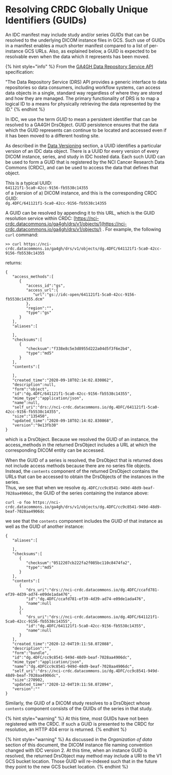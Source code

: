 # Resolving CRDC Globally Unique Identifiers \(GUIDs\)

An IDC manifest may include study and/or series _GUIDs_ that can be resolved to the underlying DICOM instance files in GCS. Such use of GUIDs in a manifest enables a much shorter manifest compared to a list of per-instance GCS URLs. Also, as explained below, a GUID is expected to be resolvable even when the data which it represents has been moved.

{% hint style="info" %}
From the [GA4GH Data Repository Service API](https://github.com/ImagingDataCommons/IDC-Docs-dev/tree/f90c4ff43658a6d016ca80352826c835aee38043/data-repository-service-schemas/preview/release/drs-1.1.0/docs/README.md) specification:

"The Data Repository Service \(DRS\) API provides a generic interface to data repositories so data consumers, including workflow systems, can access data objects in a single, standard way regardless of where they are stored and how they are managed. The primary functionality of DRS is to map a logical ID to a means for physically retrieving the data represented by the ID."
{% endhint %}

In IDC, we use the term _GUID_ to mean a persistent identifier that can be resolved to a GA4GH DrsObject. GUID persistence ensures that the data which the GUID represents can continue to be located and accessed even if it has been moved to a different hosting site.

As described in the [Data Versioning](../data-versioning.md) section, a UUID identifies a particular version of an IDC data object. There is a UUID for every version of every DICOM instance, series, and study in IDC hosted data. Each such UUID can be used to form a GUID that is registered by the NCI Cancer Research Data Commons \(CRDC\), and can be used to access the data that defines that object.

This is a typical UUID:  
`641121f1-5ca0-42cc-9156-fb5538c14355`  
of a \(version of a\) DICOM instance, and this is the corresponding CRDC GUID:  
`dg.4DFC/641121f1-5ca0-42cc-9156-fb5538c14355`

A GUID can be resolved by appending it to this URL, which is the GUID resolution service within CRDC: [https://nci-crdc.datacommons.io/ga4gh/drs/v1/objects/](https://nci-crdc.datacommons.io/ga4gh/drs/v1/objects/) . For example, the following `curl` command:

`>> curl https://nci-crdc.datacommons.io/ga4gh/drs/v1/objects/dg.4DFC/641121f1-5ca0-42cc-9156-fb5538c14355`

returns:

```text
{
   "access_methods":[
      {
         "access_id":"gs",
         "access_url":{
            "url":"gs://idc-open/641121f1-5ca0-42cc-9156-fb5538c14355.dcm"
         },
         "region":"",
         "type":"gs"
      }
   ],
   "aliases":[

   ],
   "checksums":[
      {
         "checksum":"f338e8c5e3d8955d222a04d5f3f6e2b4",
         "type":"md5"
      }
   ],
   "contents":[

   ],
   "created_time":"2020-09-18T02:14:02.830862",
   "description":null,
   "form":"object",
   "id":"dg.4DFC/641121f1-5ca0-42cc-9156-fb5538c14355",
   "mime_type":"application/json",
   "name":null,
   "self_uri":"drs://nci-crdc.datacommons.io/dg.4DFC/641121f1-5ca0-42cc-9156-fb5538c14355",
   "size":"135450",
   "updated_time":"2020-09-18T02:14:02.830868",
   "version":"9e13fb30"
}
```

which is a DrsObject. Because we resolved the GUID of an instance, the access\_methods in the returned DrsObject includes a URL at which the corresponding DICOM entity can be accessed.

When the GUID of a series is resolved, the DrsObject that is returned does not include access methods because there are no series file objects. Instead, the `contents` component of the returned DrsObject contains the URLs that can be accessed to obtain the DrsObjects of the instances in the series.  
Thus, we see that when we resolve `dg.4DFC/cc9c8541-949d-48d9-beaf-7028aa4906dc`, the GUID of the series containing the instance above:

`curl -o foo https://nci-crdc.datacommons.io/ga4gh/drs/v1/objects/dg.4DFC/cc9c8541-949d-48d9-beaf-7028aa4906dc`

we see that the `contents` component includes the GUID of that instance as well as the GUID of another instance:

```text
{
   "aliases":[

   ],
   "checksums":[
      {
         "checksum":"0512207cb222fa2f085bc110c8474fa2",
         "type":"md5"
      }
   ],
   "contents":[
      {
         "drs_uri":"drs://nci-crdc.datacommons.io/dg.4DFC/ccafd781-ef39-4d39-ad74-e09de1ada476",
         "id":"dg.4DFC/ccafd781-ef39-4d39-ad74-e09de1ada476",
         "name":null
      },
      {
         "drs_uri":"drs://nci-crdc.datacommons.io/dg.4DFC/641121f1-5ca0-42cc-9156-fb5538c14355",
         "id":"dg.4DFC/641121f1-5ca0-42cc-9156-fb5538c14355",
         "name":null
      }
   ],
   "created_time":"2020-12-04T19:11:58.072088",
   "description":"",
   "form":"bundle",
   "id":"dg.4DFC/cc9c8541-949d-48d9-beaf-7028aa4906dc",
   "mime_type":"application/json",
   "name":"dg.4DFCcc9c8541-949d-48d9-beaf-7028aa4906dc",
   "self_uri":"drs://nci-crdc.datacommons.io/dg.4DFC/cc9c8541-949d-48d9-beaf-7028aa4906dc",
   "size":270902,
   "updated_time":"2020-12-04T19:11:58.072094",
   "version":""
}
```

Similarly, the GUID of a DICOM study resolves to a DrsObject whose `contents` component consists of the GUIDs of the series in that study.

{% hint style="warning" %}
At this time, most GUIDs have not been registered with the CRDC. If such a GUID is presented to the CRDC for resolution, an HTTP 404 error is returned.
{% endhint %}

{% hint style="warning" %}
As discussed in the _Organization of data_ section of this document, the DICOM instance file naming convention changed with IDC version 2. At this time, when an instance GUID is resolved, the returned DrsObject may method may include a URI to the V1 GCS bucket location. Those GUID will re-indexed such that in the future they point to the new GCS bucket location.
{% endhint %}

